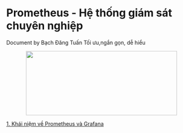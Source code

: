 # Prometheus - Hệ thống giám sát chuyên nghiệp
Document by Bạch Đăng Tuấn 
Tối ưu,ngắn gọn, dễ hiểu
<div style="text-align:center"><img src="https://images.viblo.asia/full/f27183f5-47c5-4865-b0ec-b6a704cbbf02.png" width="400" height="170"></div>

[1. Khái niệm về Prometheus và Grafana](prometheus/gioithieu.md)